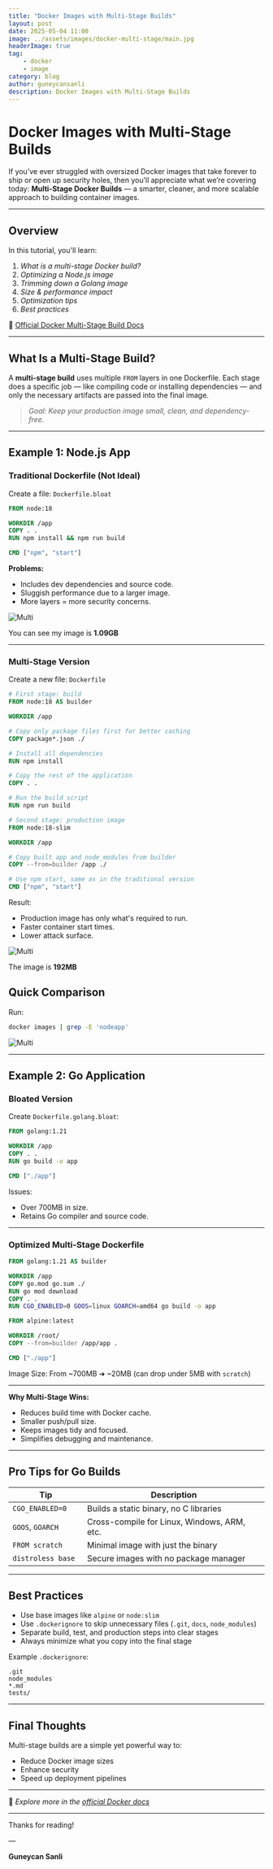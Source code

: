 ```yaml
---
title: "Docker Images with Multi-Stage Builds"
layout: post
date: 2025-05-04 11:00
image: ../assets/images/docker-multi-stage/main.jpg
headerImage: true
tag:
    - docker
    - image
category: blog
author: guneycansanli
description: Docker Images with Multi-Stage Builds 
---
```


# Docker Images with Multi-Stage Builds 

If you’ve ever struggled with oversized Docker images that take forever to ship or open up security holes, then you’ll appreciate what we’re covering today: **Multi-Stage Docker Builds** — a smarter, cleaner, and more scalable approach to building container images.

---

##  Overview

In this tutorial, you'll learn:

1. *What is a multi-stage Docker build?*  
2. *Optimizing a Node.js image*  
3. *Trimming down a Golang image*  
4. *Size & performance impact*  
5. *Optimization tips*  
6. *Best practices*

🔗 [Official Docker Multi-Stage Build Docs](https://docs.docker.com/develop/develop-images/multistage-build/)

---

## What Is a Multi-Stage Build?

A **multi-stage build** uses multiple `FROM` layers in one Dockerfile. Each stage does a specific job — like compiling code or installing dependencies — and only the necessary artifacts are passed into the final image.

> *Goal: Keep your production image small, clean, and dependency-free.*

---

## Example 1: Node.js App

### Traditional Dockerfile (Not Ideal)

Create a file: `Dockerfile.bloat`

```dockerfile
FROM node:18

WORKDIR /app
COPY . .
RUN npm install && npm run build

CMD ["npm", "start"]
```

**Problems:**

- Includes dev dependencies and source code.
- Sluggish performance due to a larger image.
- More layers = more security concerns.


![Multi][1]

You can see my image is **1.09GB**

---

### Multi-Stage Version

Create a new file: `Dockerfile`

```dockerfile
# First stage: build
FROM node:18 AS builder

WORKDIR /app

# Copy only package files first for better caching
COPY package*.json ./

# Install all dependencies
RUN npm install

# Copy the rest of the application
COPY . .

# Run the build script
RUN npm run build

# Second stage: production image
FROM node:18-slim

WORKDIR /app

# Copy built app and node_modules from builder
COPY --from=builder /app ./

# Use npm start, same as in the traditional version
CMD ["npm", "start"]
```

Result:
- Production image has only what's required to run.
- Faster container start times.
- Lower attack surface.


![Multi][2]

The image is **192MB**


## Quick Comparison

Run:

```bash
docker images | grep -E 'nodeapp'
```

![Multi][3]


---

## Example 2: Go Application

### Bloated Version

Create `Dockerfile.golang.bloat`:

```dockerfile
FROM golang:1.21

WORKDIR /app
COPY . .
RUN go build -o app

CMD ["./app"]
```

Issues:
- Over 700MB in size.
- Retains Go compiler and source code.

---

### Optimized Multi-Stage Dockerfile

```dockerfile
FROM golang:1.21 AS builder

WORKDIR /app
COPY go.mod go.sum ./
RUN go mod download
COPY . .
RUN CGO_ENABLED=0 GOOS=linux GOARCH=amd64 go build -o app

FROM alpine:latest

WORKDIR /root/
COPY --from=builder /app/app .

CMD ["./app"]
```

Image Size:
From ~700MB ➜ ~20MB (can drop under 5MB with `scratch`)

---

**Why Multi-Stage Wins:**

- Reduces build time with Docker cache.
- Smaller push/pull size.
- Keeps images tidy and focused.
- Simplifies debugging and maintenance.

---

## Pro Tips for Go Builds

| Tip                     | Description |
|-------------------------|-------------|
| `CGO_ENABLED=0`         | Builds a static binary, no C libraries |
| `GOOS`, `GOARCH`        | Cross-compile for Linux, Windows, ARM, etc. |
| `FROM scratch`          | Minimal image with just the binary |
| `distroless base `      | Secure images with no package manager |

---

## Best Practices

- Use base images like `alpine` or `node:slim`  
- Use `.dockerignore` to skip unnecessary files (`.git`, `docs`, `node_modules`)  
- Separate build, test, and production steps into clear stages  
- Always minimize what you copy into the final stage

Example `.dockerignore`:

```
.git
node_modules
*.md
tests/
```

---

## Final Thoughts

Multi-stage builds are a simple yet powerful way to:

- Reduce Docker image sizes  
- Enhance security  
- Speed up deployment pipelines  

---

🔗 _Explore more in the [official Docker docs](https://docs.docker.com/develop/develop-images/multistage-build/)_

---

Thanks for reading!

—

**Guneycan Sanli**


[1]: ../assets/images/docker-multi-stage/multi-1.jpg
[2]: ../assets/images/docker-multi-stage/multi-2.jpg
[3]: ../assets/images/docker-multi-stage/multi-3.jpg

